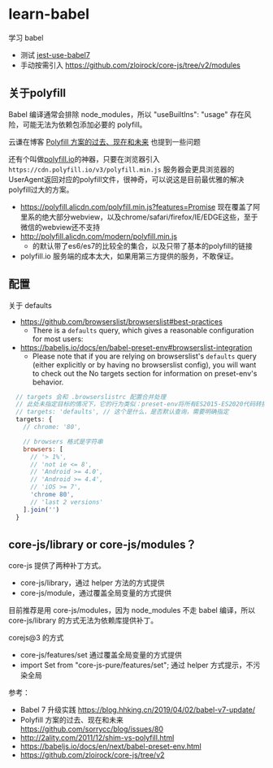 # learn-babel

学习 babel

- 测试 [jest-use-babel7](https://github.com/cloudyan/jest-use-babel7)
- 手动按需引入 https://github.com/zloirock/core-js/tree/v2/modules

## 关于polyfill

Babel 编译通常会排除 node_modules，所以 "useBuiltIns": "usage" 存在风险，可能无法为依赖包添加必要的 polyfill。

云谦在博客 [Polyfill 方案的过去、现在和未来](https://github.com/sorrycc/blog/issues/80) 也提到一些问题

还有个叫做[polyfill.io](https://polyfill.io/v2/docs/)的神器，只要在浏览器引入 `https://cdn.polyfill.io/v3/polyfill.min.js` 服务器会更具浏览器的UserAgent返回对应的polyfill文件，很神奇，可以说这是目前最优雅的解决polyfill过大的方案。

- https://polyfill.alicdn.com/polyfill.min.js?features=Promise
  现在覆盖了阿里系的绝大部分webview，以及chrome/safari/firefox/IE/EDGE这些，至于微信的webview还不支持
- http://polyfill.alicdn.com/modern/polyfill.min.js
  - 的默认带了es6/es7的比较全的集合，以及只带了基本的polyfill的链接
- polyfill.io 服务端的成本太大，如果用第三方提供的服务，不敢保证。

## 配置

关于 defaults

- https://github.com/browserslist/browserslist#best-practices
  - There is a `defaults` query, which gives a reasonable configuration for most users:
- https://babeljs.io/docs/en/babel-preset-env#browserslist-integration
  - Please note that if you are relying on browserslist's `defaults` query (either explicitly or by having no browserslist config), you will want to check out the No targets section for information on preset-env's behavior.

```js
  // targets 会和 .browserslistrc 配置合并处理
  // 此处未指定目标的情况下，它的行为类似：preset-env将所有ES2015-ES2020代码转换为与ES5兼容。
  // targets: 'defaults', // 这个是什么，是否默认查询，需要明确指定
  targets: {
    // chrome: '80',

    // browsers 格式是字符串
    browsers: [
      // '> 1%',
      // 'not ie <= 8',
      // 'Android >= 4.0',
      // 'Android >= 4.4',
      // 'iOS >= 7',
      'chrome 80',
      // 'last 2 versions'
    ].join('')
  }
```

## core-js/library or core-js/modules？


core-js 提供了两种补丁方式。

- core-js/library，通过 helper 方法的方式提供
- core-js/module，通过覆盖全局变量的方式提供

目前推荐是用 core-js/modules，因为 node_modules 不走 babel 编译，所以 core-js/library 的方式无法为依赖库提供补丁。

corejs@3 的方式

- core-js/features/set 通过覆盖全局变量的方式提供
- import Set from "core-js-pure/features/set"; 通过 helper 方式提示，不污染全局



参考：

- Babel 7 升级实践 https://blog.hhking.cn/2019/04/02/babel-v7-update/
- Polyfill 方案的过去、现在和未来 https://github.com/sorrycc/blog/issues/80
- http://2ality.com/2011/12/shim-vs-polyfill.html
- https://babeljs.io/docs/en/next/babel-preset-env.html
- https://github.com/zloirock/core-js/tree/v2
